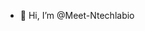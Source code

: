 - 👋 Hi, I’m @Meet-Ntechlabio

<!---
Meet-Ntechlabio/Meet-Ntechlabio is a ✨ special ✨ repository because its `README.md` (this file) appears on your GitHub profile.
You can click the Preview link to take a look at your changes.
--->
